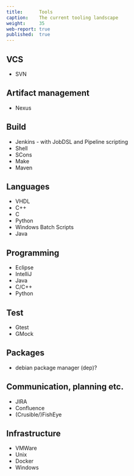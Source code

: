 ```yaml
---
title:      Tools
caption:    The current tooling landscape
weight:     35
web-report: true
published:  true
---
```


## VCS
* SVN

## Artifact management
* Nexus

## Build
* Jenkins - with JobDSL and Pipeline scripting
* Shell
* SCons
* Make
* Maven

## Languages
* VHDL
* C++
* C
* Python
* Windows Batch Scripts
* Java

## Programming
* Eclipse
* IntelliJ
* Java
* C/C++
* Python

## Test
* Gtest
* GMock

## Packages
* debian package manager (dep)?

## Communication, planning etc.
* JIRA
* Confluence
* (Crusible/)FishEye

## Infrastructure
* VMWare
* Unix
* Docker
* Windows




